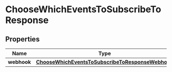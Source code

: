 

# ChooseWhichEventsToSubscribeToResponse


## Properties

| Name | Type | Description | Notes |
|------------ | ------------- | ------------- | -------------|
|**webhook** | [**ChooseWhichEventsToSubscribeToResponseWebhook**](ChooseWhichEventsToSubscribeToResponseWebhook.md) |  |  [optional] |



